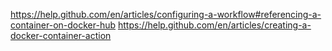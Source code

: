 https://help.github.com/en/articles/configuring-a-workflow#referencing-a-container-on-docker-hub
https://help.github.com/en/articles/creating-a-docker-container-action
